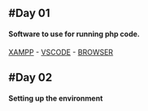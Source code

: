 #Day 01 
-
#### Software to use for running php code.
[XAMPP](https://www.apachefriends.org/) - 
[VSCODE](https://code.visualstudio.com/) - 
[BROWSER](https://www.google.com/intl/en_pk/chrome/)

#Day 02 
-
#### Setting up the environment



